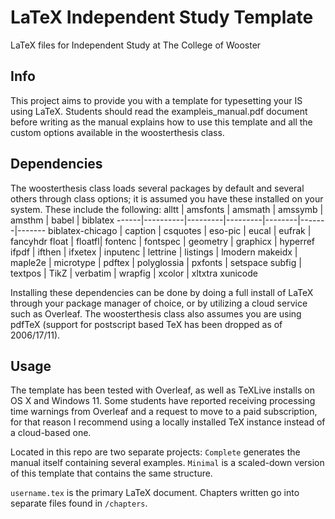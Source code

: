 # LaTeX Independent Study Template
LaTeX files for Independent Study at The College of Wooster

## Info
This project aims to provide you with a template for typesetting your IS using LaTeX. Students should read the exampleis_manual.pdf document before writing as the manual explains how to use this template and all the custom options available in the woosterthesis class.

## Dependencies
The woosterthesis class loads several packages by default and several others through class options; it is assumed you have these installed on your system. These include the following:
alltt | amsfonts | amsmath | amssymb | amsthm | babel | biblatex 
------|----------|---------|---------|--------|-------|-------
biblatex-chicago | caption | csquotes | eso-pic | eucal | eufrak | fancyhdr 
float | floatfl| fontenc | fontspec | geometry | graphicx | hyperref
ifpdf | ifthen | ifxetex | inputenc | lettrine | listings | lmodern 
makeidx | maple2e | microtype | pdftex | polyglossia | pxfonts | setspace 
subfig | textpos | TikZ | verbatim | wrapfig | xcolor | xltxtra
xunicode

Installing these dependencies can be done by doing a full install of LaTeX through your package manager of choice, or by utilizing a cloud service such as Overleaf. The woosterthesis class also assumes you are using pdfTeX (support for postscript based TeX has been dropped as of 2006/17/11).

## Usage
The template has been tested with Overleaf, as well as TeXLive installs on OS X and Windows 11. Some students have reported receiving processing time warnings from Overleaf and a request to move to a paid subscription, for that reason I recommend using a locally installed TeX instance instead of a cloud-based one.

Located in this repo are two separate projects: `Complete` generates the manual itself containing several examples. `Minimal` is a scaled-down version of this template that contains the same structure.

`username.tex` is the primary LaTeX document. Chapters written go into separate files found in `/chapters`.

